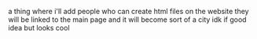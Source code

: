 a thing where i'll add people who can create html files on the website
they will be linked to the main page and it will become sort of a city
idk if good idea but looks cool
